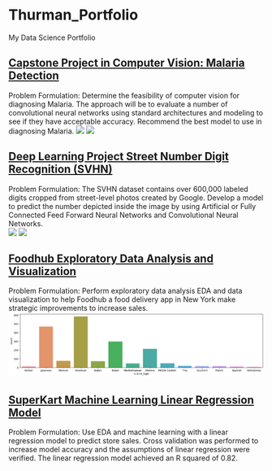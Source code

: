 # Thurman_Portfolio
My Data Science Portfolio

## [Capstone Project in Computer Vision: Malaria Detection](https://github.com/Thurmos/Thurman_Portfolio/blob/main/Thurman_Falk_Notebook_Malaria_Detection_Full_Code.ipynb)

Problem Formulation: Determine the feasibility of computer vision for diagnosing Malaria. The approach will be to evaluate a number of convolutional neural networks using standard architectures and modeling to see if they have acceptable accuracy. Recommend the best model to use in diagnosing Malaria. 
![](https://github.com/Thurmos/Thurman_Portfolio/blob/main/images/Malaria%20Model%20Structure.png) ![](https://github.com/Thurmos/Thurman_Portfolio/blob/main/images/Malaria%20CF.png)

## [Deep Learning Project Street Number Digit Recognition (SVHN)](https://github.com/Thurmos/Thurman_Portfolio/blob/main/Thurman_Falk_High_Code_SVHN_Digit_Recognition.ipynb)

Problem Formulation: The SVHN dataset contains over 600,000 labeled digits cropped from street-level photos created by Google. Develop a model to predict the number depicted inside the image by using Artificial or Fully Connected Feed Forward Neural Networks and Convolutional Neural Networks.  
![](https://github.com/Thurmos/Thurman_Portfolio/blob/main/images/Digit%20Recognition%20Model%20Accuracy.png) ![](https://github.com/Thurmos/Thurman_Portfolio/blob/main/images/Digit%20Recognition%20Heat%20Map.png)

## [Foodhub Exploratory Data Analysis and Visualization](https://github.com/Thurman-Falk/Thurman_Portfolio/blob/main/FDS_Project_LearnerNotebook_FullCode.ipynb)
Problem Formulation: Perform exploratory data analysis EDA and data visualization to help Foodhub a food delivery app in New York make strategic improvements to increase sales.
![](https://github.com/Thurman-Falk/Thurman_Portfolio/blob/main/images/Food%20Data%20EDA.png)

## [SuperKart Machine Learning Linear Regression Model](https://github.com/Thurman-Falk/Thurman_Portfolio/blob/main/SuperKart_Linear_Regression.ipynb)
Problem Formulation:  Use EDA and machine learning with a linear regression model to predict store sales.  Cross validation was performed to increase model accuracy and the assumptions of linear regression were verified. The linear regression model achieved an R squared of 0.82.

